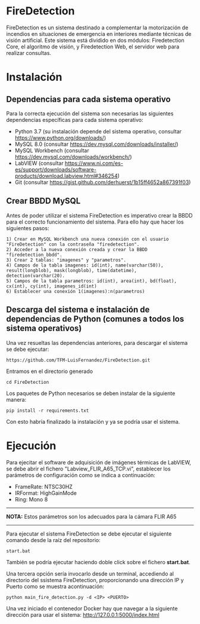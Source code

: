 # FireDetection
FireDetection es un sistema destinado a complementar la motorización de incendios en situaciones de emergencia en interiores mediante técnicas de visión artificial. Este sistema está dividido en dos módulos: Firedetection Core, el algoritmo de visión, y Firedetection Web, el servidor web para realizar consultas.

# Instalación
## Dependencias para cada sistema operativo
Para la correcta ejecución del sistema son necesarias las siguientes dependencias específicas para cada sistema operativo:

- Python 3.7 (su instalación depende del sistema operativo, consultar https://www.python.org/downloads/)
- MySQL 8.0 (consultar https://dev.mysql.com/downloads/installer/)
- MySQL Workbench (consultar https://dev.mysql.com/downloads/workbench/)
- LabVIEW (consultar https://www.ni.com/es-es/support/downloads/software-products/download.labview.html#346254)
- Git (consultar https://gist.github.com/derhuerst/1b15ff4652a867391f03)

## Crear BBDD MySQL
Antes de poder utilizar el sistema FireDetection es imperativo crear la BBDD para el correcto funcionamiento del sistema. Para ello hay que hacer los siguientes pasos:
```
1) Crear en MySQL Workbench una nueva conexión con el usuario "FireDetection" con la contraseña "firedetection".
2) Acceder a la nueva conexión creada y crear la BBDD "firedetection_bbdd".
3) Crear 2 tablas: "imagenes" y "parametros".
4) Campos de la tabla imagenes: id(int), name(varchar(50)), result(longblob), mask(longblob), time(datetime), detection(varchar(20).
5) Campos de la tabla parametros: id(int), area(int), bd(float), cx(int), cy(int), imagenes_id(int)
6) Establecer una conexión 1(imagenes):n(parametros)
```

## Descarga del sistema e instalación de dependencias de Python (comunes a todos los sistema operativos)
Una vez resueltas las dependencias anteriores, para descargar el sistema se debe ejecutar:

```
https://github.com/TFM-LuisFernandez/FireDetection.git
```
Entramos en el directorio generado
```
cd FireDetection
```
Los paquetes de Python necesarios se deben instalar de la siguiente manera:
```
pip install -r requirements.txt
```
Con esto habría finalizado la instalación y ya se podría usar el sistema.

# Ejecución
Para ejecitar el software de adquisición de imágenes térmicas de LabVIEW, se debe abrir el fichero "Labview_FLIR_A65_TCP.vi", establecer los parámetros de configuración como se indica a continuación:
  * FrameRate: NTSC30HZ
  * IRFormat: HighGainMode
  * Ring: Mono 8
  ---
  
  **NOTA:**  Estos parámetros son los adecuados para la cámara FLIR A65
  
  ---
  
Para ejecutar el sistema FireDetection se debe ejecutar el siguiente comando desde la raíz del repositorio:
```
start.bat
```
También se podría ejecutar haciendo doble click sobre el fichero **start.bat**.

Una tercera opción sería invocarlo desde un terminal, accediendo al directorio del ssistema FireDetection, proporcionando una dirección IP y Puerto como se muestra acontinuación:
```
python main_fire_detection.py -d <IP> <PUERTO>
```

Una vez iniciado el contenedor Docker hay que navegar a la siguiente dirección para usar el sistema: http://127.0.0.1:5000/index.html
